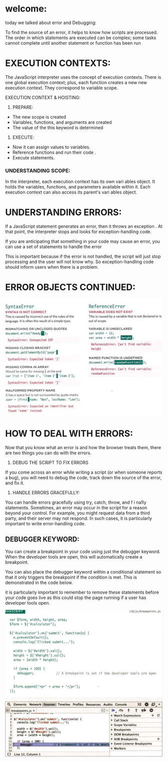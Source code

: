# welcome:

today we talked about error and Debugging:

To find the source of an error, it helps to know how scripts are processed. The order in which statements are executed can be complex; some tasks cannot complete until another statement or function has been run

#  EXECUTION CONTEXTS:

The JavaScript interpreter uses the concept of execution contexts. There is one global execution context; plus, each function creates a new new execution context. They correspond to variable scope.

 EXECUTION CONTEXT & HOISTING:

 1. PREPARE:

* The new scope is created
* Variables, functions, and arguments are created
* The value of the this keyword is determined

1. EXECUTE:

* Now it can assign values to variables.
* Reference functions and run their code .
* Execute statements.

###  UNDERSTANDING SCOPE:

In the interpreter, each execution context has its own vari ables object. It holds the variables, functions, and parameters available within it. Each execution context can also access its parent's vari ables object.

#  UNDERSTANDING ERRORS:

If a JavaScript statement generates an error, then it throws an exception . At that point, the interpreter stops and looks for exception-handling code.

If you are anticipating that something in your code may cause an error, you can use a set of statements to handle the error 

This is important because if the error is not handled, the script will just stop processing and the user will not know why. So exception-handling code should inform users when there is a problem.

#  ERROR OBJECTS CONTINUED:

![](img/tar.png)

#  HOW TO DEAL WITH ERRORS:


Now that you know what an error is and how the browser treats them, there are two things you can do with the errors.

1. DEBUG THE SCRIPT TO FIX ERRORS

If you come across an error while writing a script (or when someone reports a bug), you will need to debug the code, track down the source of the error, and fix it.

1. HANDLE ERRORS GRACEFULLY:

You can handle errors gracefully using try, catch,
throw, and f i na1ly statements.
Sometimes, an error may occur in the script for a reason beyond your control. For example, you might request data from a third party, and their server may not respond. In such cases, it is particularly important to write error-handling code.


## DEBUGGER KEYWORD:

 You can create a breakpoint in your code using just the debugger keyword. When the developer tools are open, this will automatically create a breakpoint.

 You can also place the debugger keyword within a conditional statement so that it only triggers the breakpoint if the condition is met. This is demonstrated in the code below.


 it is particularly important to remember to remove these statements before your code goes live as this could stop the page running if a user has developer tools open.

 ![](img/hhhhh.png)
